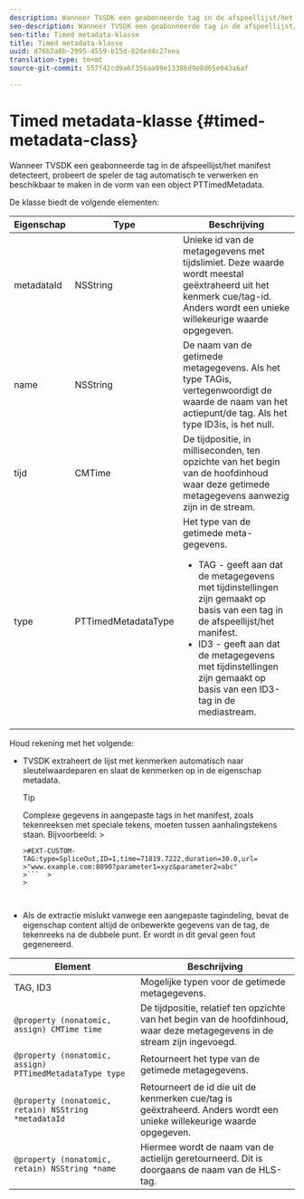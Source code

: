 ```yaml
---
description: Wanneer TVSDK een geabonneerde tag in de afspeellijst/het manifest detecteert, probeert de speler de tag automatisch te verwerken en beschikbaar te maken in de vorm van een object PTTimedMetadata.
seo-description: Wanneer TVSDK een geabonneerde tag in de afspeellijst/het manifest detecteert, probeert de speler de tag automatisch te verwerken en beschikbaar te maken in de vorm van een object PTTimedMetadata.
seo-title: Timed metadata-klasse
title: Timed metadata-klasse
uuid: d76b2a6b-2995-4559-b15d-82ded4c27eea
translation-type: tm+mt
source-git-commit: 557f42cd9a6f356aa99e13386d9e8d65e043a6af

---
```



# Timed metadata-klasse {#timed-metadata-class}

Wanneer TVSDK een geabonneerde tag in de afspeellijst/het manifest detecteert, probeert de speler de tag automatisch te verwerken en beschikbaar te maken in de vorm van een object PTTimedMetadata.

De klasse biedt de volgende elementen:

<table id="table_FFC56AC5B1E04DA99C9309C0223ABA90"> 
 <thead> 
  <tr> 
   <th colname="col1" class="entry"><b>Eigenschap</b></th> 
   <th colname="col02" class="entry"><b>Type</b> </th> 
   <th colname="col2" class="entry"><b>Beschrijving</b></th> 
  </tr>
 </thead>
 <tbody> 
  <tr> 
   <td colname="col1"> <span class="codeph"> metadataId</span> </td> 
   <td colname="col02"><span class="codeph"> NSString</span> </td> 
   <td colname="col2"> Unieke id van de metagegevens met tijdslimiet. Deze waarde wordt meestal geëxtraheerd uit het kenmerk cue/tag-id. Anders wordt een unieke willekeurige waarde opgegeven. </td> 
  </tr> 
  <tr> 
   <td colname="col1"><span class="codeph"> name</span> </td> 
   <td colname="col02"><span class="codeph"> NSString</span></td> 
   <td colname="col2"> De naam van de getimede metagegevens. Als het type <span class="codeph"> TAG</span>is, vertegenwoordigt de waarde de naam van het actiepunt/de tag. Als het type <span class="codeph"> ID3</span>is, is het null. </td> 
  </tr> 
  <tr> 
   <td colname="col1"><span class="codeph"> tijd</span> </td> 
   <td colname="col02"><span class="codeph"> CMTime</span></td> 
   <td colname="col2"> De tijdpositie, in milliseconden, ten opzichte van het begin van de hoofdinhoud waar deze getimede metagegevens aanwezig zijn in de stream. </td> 
  </tr> 
  <tr> 
   <td colname="col1"><span class="codeph"> type</span> </td> 
   <td colname="col02"> <span class="codeph"> PTTimedMetadataType</span></td> 
   <td colname="col2">Het type van de getimede meta-gegevens. 
    <ul id="ul_70FBFB33E9F846D8B38592560CCE9560"> 
     <li id="li_739D30561BFB4D9B97DF212E4880BA2C">TAG - geeft aan dat de metagegevens met tijdinstellingen zijn gemaakt op basis van een tag in de afspeellijst/het manifest. </li> 
     <li id="li_E785E1DEF1CC4D9DBE7764E5D05EFAFC">ID3 - geeft aan dat de metagegevens met tijdinstellingen zijn gemaakt op basis van een ID3-tag in de mediastream. </li> 
    </ul> </td> 
  </tr> 
 </tbody> 
</table>

<!--<a id="section_737CC47997F74F80A3C5C6171ADE120E"></a>-->

Houd rekening met het volgende:

* TVSDK extraheert de lijst met kenmerken automatisch naar sleutelwaardeparen en slaat de kenmerken op in de eigenschap metadata.

   >[!TIP]
   >
   >Complexe gegevens in aangepaste tags in het manifest, zoals tekenreeksen met speciale tekens, moeten tussen aanhalingstekens staan. Bijvoorbeeld:   >
   >
   >
   ```>
   >#EXT-CUSTOM-TAG:type=SpliceOut,ID=1,time=71819.7222,duration=30.0,url=
   >"www.example.com:8090?parameter1=xyz&parameter2=abc"
   >```  >
   >



* Als de extractie mislukt vanwege een aangepaste tagindeling, bevat de eigenschap content altijd de onbewerkte gegevens van de tag, de tekenreeks na de dubbele punt. Er wordt in dit geval geen fout gegenereerd.

| **Element** | **Beschrijving** |
|---|---|
| TAG, ID3 | Mogelijke typen voor de getimede metagegevens. |
| `@property (nonatomic, assign) CMTime time` | De tijdpositie, relatief ten opzichte van het begin van de hoofdinhoud, waar deze metagegevens in de stream zijn ingevoegd. |
| `@property (nonatomic, assign) PTTimedMetadataType type` | Retourneert het type van de getimede metagegevens. |
| `@property (nonatomic, retain) NSString *metadataId` | Retourneert de id die uit de kenmerken cue/tag is geëxtraheerd. Anders wordt een unieke willekeurige waarde opgegeven. |
| `@property (nonatomic, retain) NSString *name` | Hiermee wordt de naam van de actielijn geretourneerd. Dit is doorgaans de naam van de HLS-tag. |